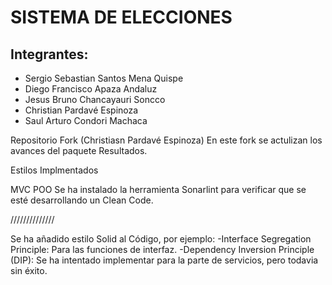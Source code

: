 # SISTEMA DE ELECCIONES

## Integrantes:

- Sergio Sebastian Santos Mena Quispe
- Diego Francisco Apaza Andaluz
- Jesus Bruno Chancayauri Soncco
- Christian Pardavé Espinoza
- Saul Arturo Condori Machaca


Repositorio Fork (Christiasn Pardavé Espinoza) En este fork se actulizan los avances del paquete Resultados.

Estilos Implmentados

MVC
POO
Se ha instalado la herramienta Sonarlint para verificar que se esté desarrollando un Clean Code.

//////////////

Se ha añadido estilo Solid al Código, por ejemplo:
-Interface Segregation Principle: Para las funciones de interfaz.
-Dependency Inversion Principle (DIP): Se ha intentado implementar para la parte de servicios, pero todavia sin éxito.
